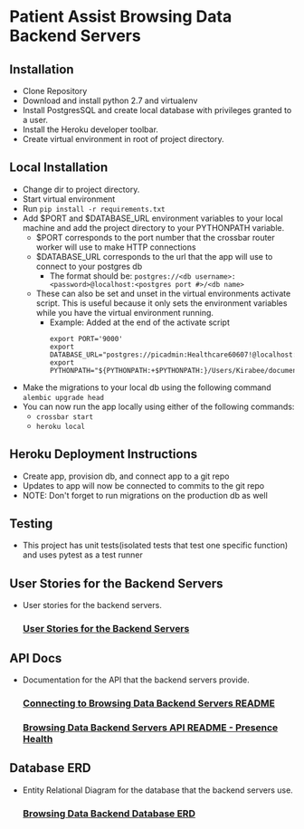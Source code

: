 # Patient Assist Browsing Data Backend Servers

## Installation
- Clone Repository
- Download and install python 2.7 and virtualenv
- Install PostgresSQL and create local database with privileges granted to a user.
- Install the Heroku developer toolbar.
- Create virtual environment in root of project directory.

## Local Installation
- Change dir to project directory.
- Start virtual environment
- Run ```pip install -r requirements.txt```
- Add $PORT and $DATABASE_URL environment variables to your local machine and add the project directory to your PYTHONPATH variable.
    - $PORT corresponds to the port number that the crossbar router worker will use to make HTTP connections
    - $DATABASE_URL corresponds to the url that the app will use to connect to your postgres db
        - The format should be: ```postgres://<db username>:<password>@localhost:<postgres port #>/<db name>```
    - These can also be set and unset in the virtual environments activate script. This is useful because it only sets
    the environment variables while you have the virtual environment running.
        - Example: Added at the end of the activate script
            ```
            export PORT='9000'
            export DATABASE_URL="postgres://picadmin:Healthcare60607!@localhost:5432/patientassistdb"
            export PYTHONPATH="${PYTHONPATH:+$PYTHONPATH:}/Users/Kirabee/documents/pic_work/patient_assist_backend"
            ```
- Make the migrations to your local db using the following command ```alembic upgrade head```
- You can now run the app locally using either of the following commands:
    - ```crossbar start```
    - ```heroku local```
    
## Heroku Deployment Instructions
- Create app, provision db, and connect app to a git repo
- Updates to app will now be connected to commits to the git repo
- NOTE: Don't forget to run migrations on the production db as well

## Testing
- This project has unit tests(isolated tests that test one specific function) and uses pytest as a test runner

## User Stories for the Backend Servers
- User stories for the backend servers.

    ### [User Stories for the Backend Servers](documentation/user_stories/index.md)

## API Docs
- Documentation for the API that the backend servers provide.

    ### [Connecting to Browsing Data Backend Servers README](documentation/connecting_to_backend_servers.md)
    
    ### [Browsing Data Backend Servers API README - Presence Health](documentation/backend_server_api_documentation/presence_health/index.md)

## Database ERD
- Entity Relational Diagram for the database that the backend servers use.

    ### [Browsing Data Backend Database ERD](documentation/db_erds/full_db_erd.jpg)
